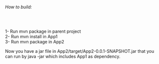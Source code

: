 <h6>How to build:</h6>
<br>
<p>
1- Run mvn package in parent project <br>
2- Run mvn install in App1 <br>
3- Run mvn package in App2 <br>

Now you have a jar file in App2/target/App2-0.0.1-SNAPSHOT.jar that you can run by java -jar which includes App1 as dependency.
</p>
